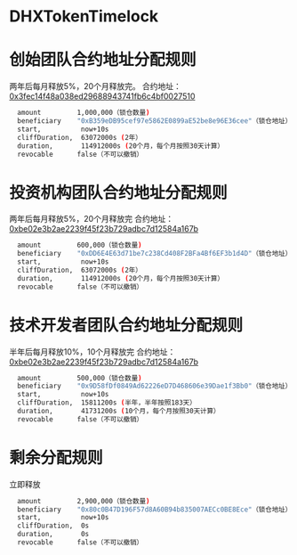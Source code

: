 # DHXTokenTimelock


# 创始团队合约地址分配规则
两年后每月释放5%，20个月释放完。
合约地址：[0x3fec14f48a038ed29688943741fb6c4bf0027510](https://etherscan.io/address/0x3fec14f48a038ed29688943741fb6c4bf0027510)
```sh
  amount         1,000,000（锁仓数量)
  beneficiary    "0xB359eDB95cef97e5862E0899aE52be8e96E36cee"（锁仓地址）   
  start,          now+10s
  cliffDuration,  63072000s (2年）
  duration,       114912000s (20个月，每个月按照30天计算）
  revocable      false（不可以撤销）
```


# 投资机构团队合约地址分配规则
两年后每月释放5%，20个月释放完
合约地址：[0xbe02e3b2ae2239f45f23b729adbc7d12584a167b](https://etherscan.io/address/0xbe02e3b2ae2239f45f23b729adbc7d12584a167b)
```sh
  amount         600,000（锁仓数量)
  beneficiary    "0xDD6E4E63d71be7c238Cd408F2BFa4Bf6EF3b1d4D"（锁仓地址）   
  start,          now+10s
  cliffDuration,  63072000s (2年）
  duration,       114912000s (20个月，每个月按照30天计算）
  revocable      false（不可以撤销）
```

# 技术开发者团队合约地址分配规则
半年后每月释放10%，10个月释放完
合约地址：[0xbe02e3b2ae2239f45f23b729adbc7d12584a167b](https://etherscan.io/address/0xbe02e3b2ae2239f45f23b729adbc7d12584a167b)
```sh
  amount         500,000（锁仓数量)
  beneficiary    "0x9D58fDf0849Ad62226eD7D468606e39Dae1f3Bb0"（锁仓地址）   
  start,          now+10s
  cliffDuration,  15811200s (半年，半年按照183天）
  duration,       41731200s (10个月，每个月按照30天计算）
  revocable      false（不可以撤销）
```

# 剩余分配规则
立即释放
```sh
  amount         2,900,000（锁仓数量)
  beneficiary    "0x80c0B47D196F57d8A60B94b835007AECc0BE8Ece"（锁仓地址）   
  start,          now+10s
  cliffDuration,  0s 
  duration,       0s 
  revocable      false（不可以撤销）
```
